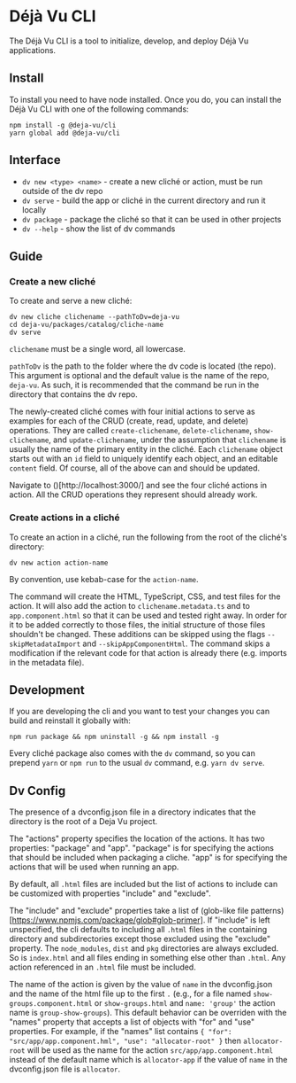 Déjà Vu CLI
===========

The Déjà Vu CLI is a tool to initialize, develop, and deploy Déjà Vu
applications.

Install
-------

To install you need to have node installed. Once you do, you can install the
Déjà Vu CLI with one of the following commands:

```
npm install -g @deja-vu/cli
yarn global add @deja-vu/cli
```

Interface
---------

  - `dv new <type> <name>` - create a new cliché or action, must be run outside of the dv repo
  - `dv serve` - build the app or cliché in the current directory and run it locally
  - `dv package` - package the cliché so that it can be used in other projects
  - `dv --help` - show the list of dv commands


Guide
-----

### Create a new cliché

To create and serve a new cliché:

```
dv new cliche clichename --pathToDv=deja-vu
cd deja-vu/packages/catalog/cliche-name
dv serve
```

`clichename` must be a single word, all lowercase.

`pathToDv` is the path to the folder where the dv code is located (the repo).
This argument is optional and the default value is the name of the repo,
`deja-vu`. As such, it is recommended that the command be run in the directory
that contains the dv repo.

The newly-created cliché comes with four initial actions to serve as examples
for each of the CRUD (create, read, update, and delete) operations.
They are called `create-clichename`, `delete-clichename`, `show-clichename`, and `update-clichename`,
under the assumption that `clichename` is usually the name of the primary entity
in the cliché. Each `clichename` object starts out with an `id` field to
uniquely identify each object, and an editable `content` field.
Of course, all of the above can and should be updated.

Navigate to ()[http://localhost:3000/] and see the four cliché actions in action.
All the CRUD operations they represent should already work.

### Create actions in a cliché

To create an action in a cliché, run the following from the root of
the cliché's directory:

```
dv new action action-name
```

By convention, use kebab-case for the `action-name`.

The command will create the HTML, TypeScript, CSS, and test files for the action.
It will also add the action to `clichename.metadata.ts` and to `app.component.html`
so that it can be used and tested right away. In order for it to be added
correctly to those files, the initial structure of those files shouldn't be changed.
These additions can be skipped using the flags `--skipMetadataImport` and `--skipAppComponentHtml`. The command skips a modification if the relevant code
for that action is already there (e.g. imports in the metadata file).


Development
-----------

If you are developing the cli and you want to test your changes you can build
and reinstall it globally with:

```
npm run package && npm uninstall -g && npm install -g
```

Every cliché package also comes with the `dv` command, so you can prepend `yarn`
or `npm run` to the usual `dv` command, e.g. `yarn dv serve`.


Dv Config
---------

The presence of a dvconfig.json file in a directory indicates that the directory
is the root of a Deja Vu project.

The "actions" property specifies the location of the actions. It has two
properties: "package" and "app". "package" is for specifying the actions that
should be included when packaging a cliche. "app" is for specifying the actions
that will be used when running an app.

By default, all `.html` files are included but the list
of actions to include can be customized with properties "include" and
"exclude".

The "include" and "exclude" properties take a list of
(glob-like file patterns)[https://www.npmjs.com/package/glob#glob-primer].
If "include" is left unspecified, the cli defaults to
including all `.html` files in the containing directory and subdirectories
except those excluded using the "exclude" property.
The `node_modules`, `dist` and `pkg` directories are always excluded. So is
`index.html` and all files ending in something else other than `.html`.
Any action referenced in an `.html` file must be included.

The name of the action is given by the value of `name` in the dvconfig.json and
the name of the html file up to the first `.` (e.g., for a file named
`show-groups.component.html` or `show-groups.html` and `name: 'group'` the
action name is `group-show-groups`). This default behavior can be overriden
with the "names" property that accepts a list of objects with "for" and "use"
properties. For example, if the "names" list contains
`{ "for": "src/app/app.component.hml", "use": "allocator-root" }` then
`allocator-root` will be used as the name for the action
`src/app/app.component.html` instead of the default name which is
`allocator-app` if the value of `name` in the dvconfig.json file is `allocator`.


